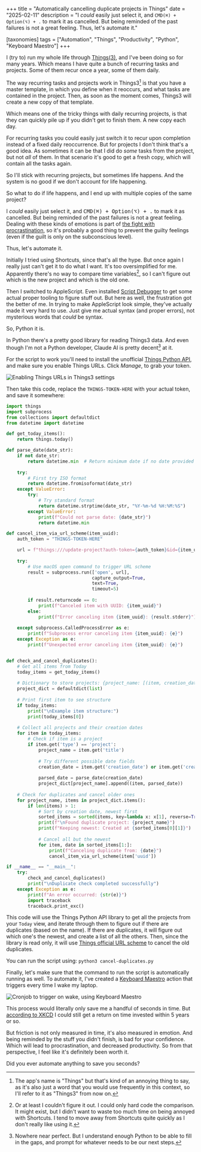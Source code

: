 +++
title = "Automatically cancelling duplicate projects in Things"
date = "2025-02-11"
description = "I *could* easily just select it, and `CMD(⌘) + Option(⌥) + .` to mark it as cancelled. But being reminded of the past failures is not a great feeling. Thus, let's automate it."

[taxonomies]
tags = ["Automation", "Things", "Productivity", "Python", "Keyboard Maestro"]
+++

I (try to) run my whole life through [Things(3)](https://culturedcode.com/things/), and I've been doing so for many years. Which means I have quite a bunch of recurring tasks and projects. Some of them recur once a year, some of them daily.

The way recurring tasks and projects work in Things3[^1] is that you have a master template, in which you define when it reoccurs, and what tasks are contained in the project. Then, as soon as the moment comes, Things3 will create a new copy of that template.

Which means one of the tricky things with daily recurring projects, is that they can quickly pile up if you didn't get to finish them. A new copy each day.

For recurring tasks you could easily just switch it to recur upon completion instead of a fixed daily reoccurrence. But for projects I don't think that's a good idea. As sometimes it can be that I did do *some* tasks from the project, but not *all* of them. In that scenario it's good to get a fresh copy, which will contain all the tasks again.

So I'll stick with recurring projects, but sometimes life happens. And the system is no good if we don't account for life happening.

So what to do if life happens, and I end up with multiple copies of the same project?

I *could* easily just select it, and <kbd>CMD(⌘) + Option(⌥) + .</kbd> to mark it as cancelled. But being reminded of the past failures is not a great feeling. Dealing with these kinds of emotions is part of [the fight with procrastination](https://www.nytimes.com/2019/03/25/smarter-living/why-you-procrastinate-it-has-nothing-to-do-with-self-control.html), so it's probably a good thing to prevent the guilty feelings (even if the guilt is only on the subconscious level).

Thus, let's automate it.

Initially I tried using Shortcuts, since that's all the hype. But once again I really just can't get it to do what I want. It's too oversimplified for me. Apparently there's no way to compare time variables[^2], so I can't figure out which is the new project and which is the old one. 

Then I switched to AppleScript. Even installed [Script Debugger](https://latenightsw.com/) to get some actual proper tooling to figure stuff out. But here as well, the frustration got the better of me. In trying to make AppleScript look simple, they've actually made it very hard to use. Just give me actual syntax (and proper errors), not mysterious words that *could* be syntax.

So, Python it is. 

In Python there's a pretty good library for reading Things3 data. And even though I'm not a Python developer, Claude AI is pretty decent[^3] at it. 

For the script to work you'll need to install the unofficial [Things Python API](https://github.com/thingsapi/things.py/), and make sure you enable Things URLs. Click *Manage*, to grab your token.

![Enabling Things URLs in Things3 settings](/enable-things-urls.png)

Then take this code, replace the `THINGS-TOKEN-HERE` with your actual token, and save it somewhere:

```python
import things
import subprocess
from collections import defaultdict
from datetime import datetime

def get_today_items():
    return things.today()

def parse_date(date_str):
    if not date_str:
        return datetime.min  # Return minimum date if no date provided
    
    try:
        # First try ISO format
        return datetime.fromisoformat(date_str)
    except ValueError:
        try:
            # Try standard format
            return datetime.strptime(date_str, "%Y-%m-%d %H:%M:%S")
        except ValueError:
            print(f"Could not parse date: {date_str}")
            return datetime.min

def cancel_item_via_url_scheme(item_uuid):
    auth_token = "THINGS-TOKEN-HERE"

    url = f"things:///update-project?auth-token={auth_token}&id={item_uuid}&canceled=true"
    
    try:
        # Use macOS open command to trigger URL scheme
        result = subprocess.run(['open', url], 
                                capture_output=True, 
                                text=True, 
                                timeout=5)
        
        if result.returncode == 0:
            print(f"Canceled item with UUID: {item_uuid}")
        else:
            print(f"Error canceling item {item_uuid}: {result.stderr}")
    
    except subprocess.CalledProcessError as e:
        print(f"Subprocess error canceling item {item_uuid}: {e}")
    except Exception as e:
        print(f"Unexpected error canceling item {item_uuid}: {e}")


def check_and_cancel_duplicates():
    # Get all items from Today
    today_items = get_today_items()
    
    # Dictionary to store projects: {project_name: [(item, creation_date)]}
    project_dict = defaultdict(list)
    
    # Print first item to see structure
    if today_items:
        print("\nExample item structure:")
        print(today_items[0])
    
    # Collect all projects and their creation dates
    for item in today_items:
        # Check if item is a project
        if item.get('type') == 'project':
            project_name = item.get('title')
            
            # Try different possible date fields
            creation_date = item.get('creation_date') or item.get('creationDate') or item.get('created')
            
            parsed_date = parse_date(creation_date)
            project_dict[project_name].append((item, parsed_date))
    
    # Check for duplicates and cancel older ones
    for project_name, items in project_dict.items():
        if len(items) > 1:
            # Sort by creation date, newest first
            sorted_items = sorted(items, key=lambda x: x[1], reverse=True)
            print(f"\nFound duplicate project: {project_name}")
            print(f"Keeping newest: Created at {sorted_items[0][1]}")
            
            # Cancel all but the newest
            for item, date in sorted_items[1:]:
                print(f"Canceling duplicate from: {date}")
                cancel_item_via_url_scheme(item['uuid'])

if __name__ == "__main__":
    try:
        check_and_cancel_duplicates()
        print("\nDuplicate check completed successfully")
    except Exception as e:
        print(f"An error occurred: {str(e)}")
        import traceback
        traceback.print_exc()
```

This code will use the Things Python API library to get all the projects from your `Today` view, and iterate through them to figure out if there are duplicates (based on the name). If there are duplicates, it will figure out which one's the newest, and create a list of all the others. Then, since the library is read only, it will use [Things official URL scheme](https://culturedcode.com/things/support/articles/2803573/) to cancel the old duplicates.

You can run the script using: `python3 cancel-duplicates.py`

Finally, let's make sure that the command to run the script is automatically running as well. To automate it, I've created a [Keyboard Maestro](https://www.keyboardmaestro.com/main/) action that triggers every time I wake my laptop.

![Cronjob to trigger on wake, using Keyboard Maestro](/cron-cancel-duplicates-things3.png)

 This process would literally only save me a handful of seconds in time. But [according to XKCD](https://xkcd.com/1205/) I could still get a return on time invested within 5 years or so.

But friction is not only measured in time, it's also measured in emotion. And being reminded by the stuff you didn't finish, is bad for your confidence. Which will lead to procrastination, and decreased productivity. So from that perspective, I feel like it's definitely been worth it.

Did you ever automate anything to save you seconds?

[^1]: The app's name is "Things" but that's kind of an annoying thing to say, as it's also just a word that you would use frequently in this context, so I'll refer to it as "Things3" from now on.

[^2]: Or at least I couldn't figure it out. I could only hard code the comparison. It might exist, but I didn't want to waste too much time on being annoyed with Shortcuts. I tend to move away from Shortcuts quite quickly as I don't really like using it.

[^3]: Nowhere near perfect. But I understand enough Python to be able to fill in the gaps, and prompt for whatever needs to be our next steps.